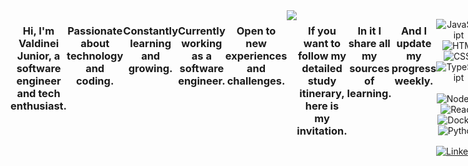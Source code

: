 <div align="center" style="display: flex">
  <div>
    <img
     width="100%"
     height="auto"
     src="https://github.com/ValdineiJunior/ValdineiJunior/blob/main/banner.png"
    />
  </div>

<br>

### Hi, I'm Valdinei Junior, a software engineer and tech enthusiast.

### Passionate about technology and coding.
### Constantly learning and growing.
### Currently working as a software engineer.
### Open to new experiences and challenges.

<br>
  
  ---
  
  <a href="https://github.com/ValdineiJunior/roteiro-de-estudos">
    <img
      src="https://i.pinimg.com/originals/aa/8d/b8/aa8db84d910ae83e8d1e90fdd2e49c96.png"
    />
  </a>

 <br>

### If you want to follow my detailed study itinerary, here is my invitation.

### In it I share all my sources of learning.

### And I update my progress weekly.

<br>
  
  ---
 
  <div>
  
  ![JavaScript](https://img.shields.io/badge/-JavaScript-05122A?style=flat&logo=javascript)&nbsp;
  ![HTML](https://img.shields.io/badge/-HTML-05122A?style=flat&logo=HTML5)&nbsp;
  ![CSS](https://img.shields.io/badge/-CSS-05122A?style=flat&logo=CSS3&logoColor=1572B6)&nbsp;
  ![TypeScript](https://img.shields.io/badge/-TypeScript-05122A?style=flat&logo=TypeScript)&nbsp;
  ![Node.js](https://img.shields.io/badge/-Node.js-05122A?style=flat&logo=Node.js)&nbsp;
  ![React](https://img.shields.io/badge/-React-05122A?style=flat&logo=React)&nbsp;
  ![Docker](https://img.shields.io/badge/-Docker-05122A?style=flat&logo=Docker)&nbsp;
  ![Python](https://img.shields.io/badge/-Python-05122A?style=flat&logo=Python)&nbsp;
  
  <p>
    <a
      href="https://www.linkedin.com/in/valdinei-junior-009634230/"
      target="_blank"
    >
      <img
        align="center"
        src="https://img.shields.io/badge/-ValdineiJunior-05122A?style=flat&logo=linkedin"
        alt="LinkedIn"
      />
    </a>
  </p>
</div>
</div>
 

